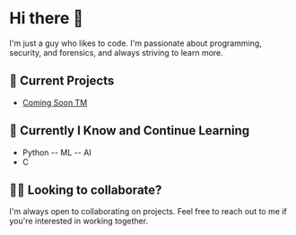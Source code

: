 # Hi there 👋

I'm just a guy who likes to code. I'm passionate about programming, security, and forensics, and always striving to learn more. 

## 🔭 Current Projects

- [Coming Soon TM](https://github.com/notmacos/)

## 🌱 Currently I Know and Continue Learning

- Python
-- ML
-- AI
- C

## 👯‍♀️ Looking to collaborate?

I'm always open to collaborating on projects. Feel free to reach out to me if you're interested in working together.
